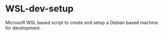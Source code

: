 # WSL-dev-setup
Microsoft WSL based script to create and setup a Debian based machine for development.
